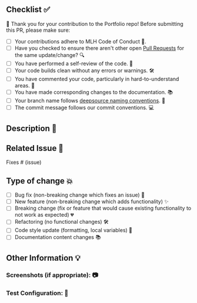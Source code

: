 ## Checklist ✅
🚨 Thank you for your contribution to the Portfolio repo! Before submitting this PR, please make sure:

<!-- Mark them with an "x". -->
- [ ] Your contributions adhere to MLH Code of Conduct 📝.
- [ ] Have you checked to ensure there aren't other open [Pull Requests](https://github.com/MLH-Fellowship/project-pr-heroes/pulls) for the same update/change? 🔍
- [ ] You have performed a self-review of the code. 👀
- [ ] Your code builds clean without any errors or warnings. 🛠️
- [ ] You have commented your code, particularly in hard-to-understand areas. 💬
- [ ] You have made corresponding changes to the documentation. 📚
- [ ] Your branch name follows [deepsource naming conventions](https://deepsource.io/blog/git-branch-naming-conventions/). 📂
- [ ] The commit message follows our commit conventions. 💻
<!-- Future considerations -->
<!-- - [ ] Your code follows the style guidelines of this project -->
<!-- - [ ] You have added tests that prove your fix is effective or that your feature works-->
<!-- - [ ] Existing unit tests pass locally with your changes  -->

## Description 📝
<!-- Please include a summary of the changes, relevant motivation and context. List any dependencies that are required for this change. -->
<!--- Why is this change required? What problem does it solve? -->

## Related Issue 🔗
<!--- This project only accepts pull requests related to open issues -->
<!--- If suggesting a new feature or change, please discuss it in an issue first -->
<!--- If fixing a bug, there should be an issue describing it with steps to reproduce -->
<!--- Please link to the issue here: -->
Fixes # (issue)

## Type of change 💥
<!-- Please delete options that are not relevant. -->

- [ ] Bug fix (non-breaking change which fixes an issue) 🐞
- [ ] New feature (non-breaking change which adds functionality) ✨
- [ ] Breaking change (fix or feature that would cause existing functionality to not work as expected) 💔
- [ ] Refactoring (no functional changes) 🛠️
- [ ] Code style update (formatting, local variables) 🎨
- [ ] Documentation content changes 📚

## Other Information 💡
<!-- Add any other helpful information that may be needed here. -->

### Screenshots (if appropriate): 📷

### Test Configuration: 🧪
<!--
* Firmware version:
* Hardware:
* Toolchain:
* SDK:
-->
